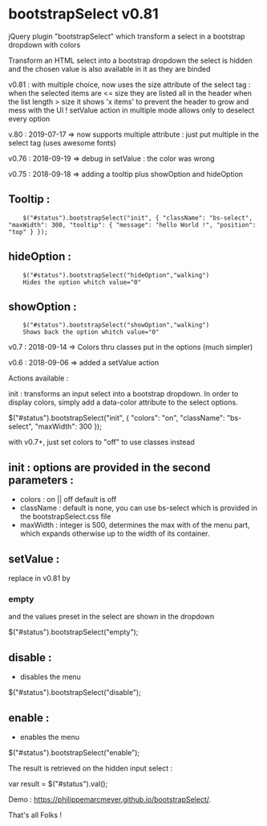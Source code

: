 # bootstrapSelect v0.81

jQuery plugin "bootstrapSelect" which transform a select in a bootstrap dropdown with colors

Transform an HTML select into a bootstrap dropdown
the select is hidden and the chosen value is also available in it as they are binded

v0.81 : with multiple choice, now uses the size attribute of the select tag : when the selected items are <= size they are listed all in the header when the list length > size it shows 'x items' to prevent the header to grow and mess with the UI !
 setValue action in multiple mode allows only to deselect every option

v.80 : 2019-07-17 => now supports multiple attribute : just put multiple in the select tag  (uses awesome fonts)

v0.76 : 2018-09-19 =>  debug in setValue : the color was wrong

v0.75 : 2018-09-18 => adding a tooltip plus showOption and hideOption
## Tooltip :
        $("#status").bootstrapSelect("init", { "className": "bs-select", "maxWidth": 300, "tooltip": { "message": "hello World !", "position": "top" } });
## hideOption :
		$("#status").bootstrapSelect("hideOption","walking")
		Hides the option whitch value="0" 
## showOption :
		$("#status").bootstrapSelect("showOption","walking")
		Shows back the option whitch value="0" 
		
v0.7  : 2018-09-14 => Colors thru classes put in the options (much simpler)

v0.6  : 2018-09-06 => added a setValue action


Actions available :

init : transforms an input select into a bootstrap dropdown. In order to display colors, simply add a data-color attribute to the select options.

 $("#status").bootstrapSelect("init", { "colors": "on", "className": "bs-select", "maxWidth": 300 });
 
 with v0.7+, just set colors to "off" to use classes instead
 
## init : options are provided in the second parameters :
- colors : on || off default is off
- className : default is none, you can use bs-select which is provided in the bootstrapSelect.css file
- maxWidth : integer is 500, determines the max with of the menu part, which expands otherwise up to the width of its container.
## setValue :
replace in v0.81 by 
### empty 
and 
the values preset in the select are shown in the dropdown

$("#status").bootstrapSelect("empty");

## disable :
- disables the menu

$("#status").bootstrapSelect("disable");

## enable :
- enables the menu

$("#status").bootstrapSelect("enable");

The result is retrieved on the hidden input select : 

var result = $("#status").val();

Demo : https://philippemarcmeyer.github.io/bootstrapSelect/.

That's all Folks !
